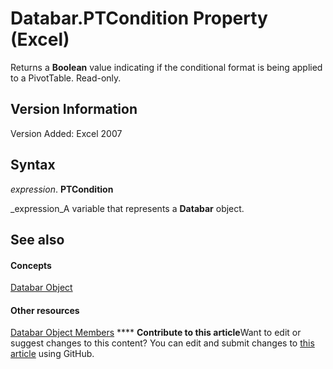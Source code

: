 
# Databar.PTCondition Property (Excel)

Returns a  **Boolean** value indicating if the conditional format is being applied to a PivotTable. Read-only.


## Version Information

Version Added: Excel 2007 


## Syntax

 _expression_. **PTCondition**

 _expression_A variable that represents a  **Databar** object.


## See also


#### Concepts


 [Databar Object](2684e913-c278-e6be-ba9d-053b6ad58bae.md)
#### Other resources


 [Databar Object Members](137f7e88-bb61-48a3-d2cb-76a8282cd62e.md)
****   **Contribute to this article**Want to edit or suggest changes to this content? You can edit and submit changes to  [this article](https://github.com/jhershey00/VBA_Excel_Test/OpenXMLCon/articles/313c3c44-3ca5-dbc1-fcde-3c2c0c3e2c0e.md) using GitHub.

